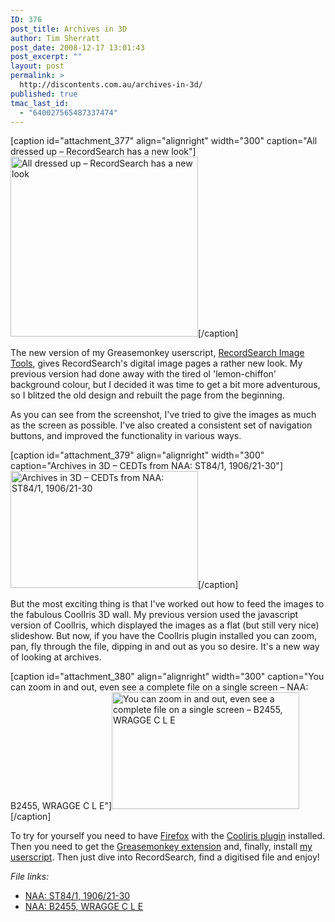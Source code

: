 ```yaml
---
ID: 376
post_title: Archives in 3D
author: Tim Sherratt
post_date: 2008-12-17 13:01:43
post_excerpt: ""
layout: post
permalink: >
  http://discontents.com.au/archives-in-3d/
published: true
tmac_last_id:
  - "640027565487337474"
---
```

[caption id="attachment_377" align="alignright" width="300" caption="All dressed up – RecordSearch has a new look"]<a href="http://discontents.com.au/wp-content/uploads/2008/12/userscript-screenshot1.jpg"><img class="size-medium wp-image-377" title="userscript-screenshot1" src="http://discontents.com.au/wp-content/uploads/2008/12/userscript-screenshot1-300x288.jpg" alt="All dressed up – RecordSearch has a new look" width="300" height="288" /></a>[/caption]

The new version of my Greasemonkey userscript, <a href="http://userscripts.org/scripts/show/33485">RecordSearch Image Tools</a>, gives RecordSearch's digital image pages a rather new look. My previous version had done away with the tired ol 'lemon-chiffon' background colour, but I decided it was time to get a bit more adventurous, so I blitzed the old design and rebuilt the page from the beginning.

As you can see from the screenshot, I've tried to give the images as much as the screen as possible. I've also created a consistent set of navigation buttons, and improved the functionality in various ways.<!--more-->

[caption id="attachment_379" align="alignright" width="300" caption="Archives in 3D – CEDTs from NAA: ST84/1, 1906/21-30"]<a href="http://discontents.com.au/wp-content/uploads/2008/12/3dwall-screenshot1.jpg"><img class="size-medium wp-image-379" title="3dwall-screenshot1" src="http://discontents.com.au/wp-content/uploads/2008/12/3dwall-screenshot1-300x187.jpg" alt="Archives in 3D – CEDTs from NAA: ST84/1, 1906/21-30" width="300" height="187" /></a>[/caption]

But the most exciting thing is that I've worked out how to feed the images to the fabulous CoolIris 3D wall. My previous version used the javascript version of CoolIris, which displayed the images as a flat (but still very nice) slideshow. But now, if you have the CoolIris plugin installed you can zoom, pan, fly through the file, dipping in and out as you so desire. It's a new way of looking at archives.

[caption id="attachment_380" align="alignright" width="300" caption="You can zoom in and out, even see a complete file on a single screen – NAA: B2455, WRAGGE C L E"]<a href="http://discontents.com.au/wp-content/uploads/2008/12/3dwall-screenshot2.jpg"><img class="size-medium wp-image-380" title="3dwall-screenshot2" src="http://discontents.com.au/wp-content/uploads/2008/12/3dwall-screenshot2-300x187.jpg" alt="You can zoom in and out, even see a complete file on a single screen – B2455, WRAGGE C L E" width="300" height="187" /></a>[/caption]

To try for yourself you need to have <a href="http://www.mozilla.com/firefox/">Firefox</a> with the <a href="http://cooliris.com/">Cooliris plugin</a> installed. Then you need to get the <a href="https://addons.mozilla.org/firefox/addon/748">Greasemonkey extension</a> and, finally, install <a href="http://userscripts.org/scripts/show/33485">my userscript</a>. Then just dive into RecordSearch, find a digitised file and enjoy!

<em>File links:</em>
<ul>
	<li><a href="http://www.aa.gov.au/cgi-bin/Search?O=I&amp;Number=7473965">NAA: ST84/1, 1906/21-30</a></li>
	<li><a href="http://www.aa.gov.au/cgi-bin/Search?O=I&amp;Number=3445411">NAA: B2455, WRAGGE C L E</a></li>
</ul>